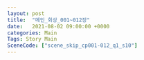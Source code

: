 ```yaml
---
layout: post
title:  "메인_회상_001~012장"
date:   2021-08-02 09:00:00 +0000
categories: Main
Tags: Story Main
SceneCode: ["scene_skip_cp001-012_q1_s10"]
---
```

